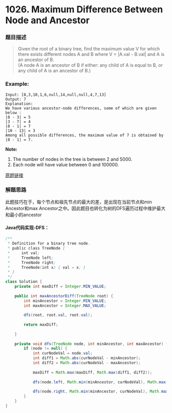 # 1026. Maximum Difference Between Node and Ancestor

### 题目描述
>Given the root of a binary tree, find the maximum value V for which there exists different nodes A and B where V = |A.val - B.val| and A is an ancestor of B.
<br>(A node A is an ancestor of B if either: any child of A is equal to B, or any child of A is an ancestor of B.)

 

### Example:
    Input: [8,3,10,1,6,null,14,null,null,4,7,13]
    Output: 7
    Explanation: 
    We have various ancestor-node differences, some of which are given below :
    |8 - 3| = 5
    |3 - 7| = 4
    |8 - 1| = 7
    |10 - 13| = 3
    Among all possible differences, the maximum value of 7 is obtained by |8 - 1| = 7.

**Note:**

1. The number of nodes in the tree is between 2 and 5000.
2. Each node will have value between 0 and 100000.


[原题链接](https://leetcode.com/problems/maximum-difference-between-node-and-ancestor/)

### 解题思路
此题技巧在于，每个节点和祖先节点的最大的差，是出现在当前节点和min Ancestor和max Ancestor之中。因此题目也转化为树的DFS遍历过程中维护最大和最小的ancestor

#### Java代码实现-DFS：

```java
/**
 * Definition for a binary tree node.
 * public class TreeNode {
 *     int val;
 *     TreeNode left;
 *     TreeNode right;
 *     TreeNode(int x) { val = x; }
 * }
 */
class Solution {
    private int maxDiff = Integer.MIN_VALUE;
    
    public int maxAncestorDiff(TreeNode root) {
        int minAncestor = Integer.MIN_VALUE;
        int maxAncestor = Integer.MAX_VALUE;
        
        dfs(root, root.val, root.val);
        
        return maxDiff;
        
    }
    
    private void dfs(TreeNode node, int minAncestor, int maxAncestor) {
        if (node != null) {
            int curNodeVal = node.val;
            int diff1 = Math.abs(curNodeVal - minAncestor);
            int diff2 = Math.abs(curNodeVal - maxAncestor);
            
            maxDiff = Math.max(maxDiff, Math.max(diff1, diff2));
            
            dfs(node.left, Math.min(minAncestor, curNodeVal), Math.max(maxAncestor, curNodeVal));
            
            dfs(node.right, Math.min(minAncestor, curNodeVal), Math.max(maxAncestor, curNodeVal));
        }
    }
}
```



